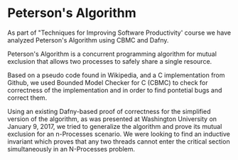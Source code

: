 # Peterson's Algorithm

As part of "Techniques for Improving Software Productivity' course we have analyzed Peterson's Algorithm using CBMC and Dafny.

Peterson's Algorithm is a concurrent programming algorithm for mutual exclusion that allows two processes to safely share a single resource.

Based on a pseudo code found in Wikipedia, and a C implementation from Github, we used Bounded Model Checker for C (CBMC) to check for correctness of the implementation and in order to find pontetial bugs and correct them.

Using an existing Dafny-based proof of correctness for the simplified version of the algorithm, as was presented at Washington University on January 9, 2017, we tried to generalize the algorithm and prove its mutual exclusion for an n-Processes scenario.
We were looking to find an inductive invariant which proves that any two threads cannot enter the critical section simultaneously in an N-Processes problem.
